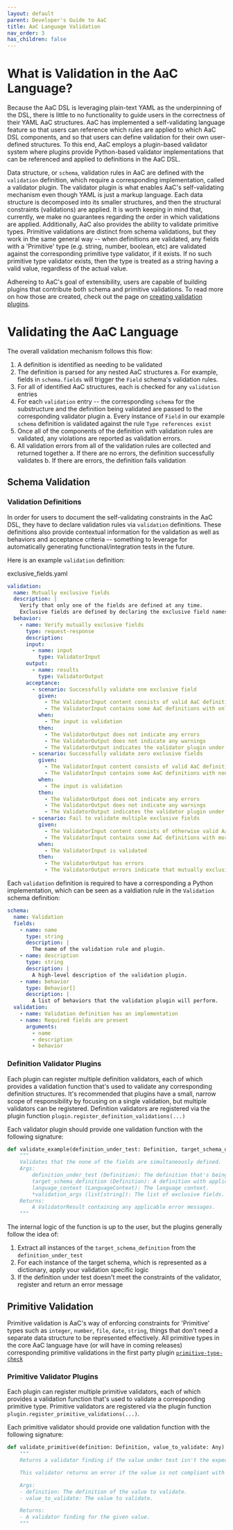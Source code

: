 ```yaml
---
layout: default
parent: Developer's Guide to AaC
title: AaC Language Validation
nav_order: 3
has_children: false
---
```


# What is Validation in the AaC Language?
Because the AaC DSL is leveraging plain-text YAML as the underpinning of the DSL, there is little to no functionality to guide users in the correctness of their YAML AaC structures. AaC has implemented a self-validating language feature so that users can reference which rules are applied to which AaC DSL components, and so that users can define validation for their own user-defined structures. To this end, AaC employs a plugin-based validator system where plugins provide Python-based validator implementations that can be referenced and applied to definitions in the AaC DSL.

Data structure, or `schema`, validation rules in AaC are defined with the `validation` definition, which require a corresponding implementation, called a validator plugin. The validator plugin is what enables AaC's self-validating mechanism even though YAML is just a markup language. Each data structure is decomposed into its smaller structures, and then the structural constraints (validations) are applied. It is worth keeping in mind that, currently, we make no guarantees regarding the order in which validations are applied. Additionally, AaC also provides the ability to validate primitive types. Primitive validations are distinct from schema validations, but they work in the same general way -- when definitions are validated, any fields with a 'Primitive' type (e.g. string, number, boolean, etc) are validated against the corresponding primitive type validator, if it exists. If no such primitive type validator exists, then the type is treated as a string having a valid value, regardless of the actual value.

Adhereing to AaC's goal of extensibility, users are capable of building plugins that contribute both schema and primitive validations. To read more on how those are created, check out the page on [creating validation plugins](../validation_plugins/).

# Validating the AaC Language
The overall validation mechanism follows this flow:
1. A definition is identified as needing to be validated
2. The definition is parsed for any nested AaC structures
  a. For example, fields in `schema.fields` will trigger the `Field` schema's validation rules.
3. For all of identified AaC structures, each is checked for any `validation` entries
4. For each `validation` entry -- the corresponding `schema` for the substructure and the definition being validated are passed to the corresponding validator plugin
  a. Every instance of `Field` in our example `schema` definition is validated against the rule `Type references exist`
5. Once all of the components of the definition with validation rules are validated, any violations are reported as validation errors.
6. All validation errors from all of the validation rules are collected and returned together
  a. If there are no errors, the definition successfully validates
  b. If there are errors, the definition fails validation

## Schema Validation
### Validation Definitions
In order for users to document the self-validating constraints in the AaC DSL, they have to declare validation rules via `validation` definitions. These definitions also provide contextual information for the validation as well as behaviors and acceptance criteria -- something to leverage for automatically generating functional/integration tests in the future.


Here is an example `validation` definition:

exclusive_fields.yaml
```yaml
validation:
  name: Mutually exclusive fields
  description: |
    Verify that only one of the fields are defined at any time.
    Exclusive fields are defined by declaring the exclusive field names as validation arguments.
  behavior:
    - name: Verify mutually exclusive fields
      type: request-response
      description:
      input:
        - name: input
          type: ValidatorInput
      output:
        - name: results
          type: ValidatorOutput
      acceptance:
        - scenario: Successfully validate one exclusive field
          given:
            - The ValidatorInput content consists of valid AaC definitions.
            - The ValidatorInput contains some AaC definitions with only one of the mutually exclusive fields defined.
          when:
            - The input is validation
          then:
            - The ValidatorOutput does not indicate any errors
            - The ValidatorOutput does not indicate any warnings
            - The ValidatorOutput indicates the validator plugin under test is valid
        - scenario: Successfully validate zero exclusive fields
          given:
            - The ValidatorInput content consists of valid AaC definitions.
            - The ValidatorInput contains some AaC definitions with none of the mutually exclusive fields defined.
          when:
            - The input is validation
          then:
            - The ValidatorOutput does not indicate any errors
            - The ValidatorOutput does not indicate any warnings
            - The ValidatorOutput indicates the validator plugin under test is valid
        - scenario: Fail to validate multiple exclusive fields
          given:
            - The ValidatorInput content consists of otherwise valid AaC definitions.
            - The ValidatorInput contains some AaC definitions with more than one of the mutually exclusive fields defined.
          when:
            - The ValidatorInput is validated
          then:
            - The ValidatorOutput has errors
            - The ValidatorOutput errors indicate that mutually exclusive fields are simultaneously defined.
```

Each `validation` definition is required to have a corresponding a Python implementation, which can be seen as a valdiation rule in the `Validation` schema definition:

```yaml
schema:
  name: Validation
  fields:
    - name: name
      type: string
      description: |
        The name of the validation rule and plugin.
    - name: description
      type: string
      description: |
        A high-level description of the validation plugin.
    - name: behavior
      type: Behavior[]
      description: |
        A list of behaviors that the validation plugin will perform.
  validation:
    - name: Validation definition has an implementation
    - name: Required fields are present
      arguments:
        - name
        - description
        - behavior
```

### Definition Validator Plugins
Each plugin can register multiple definition validators, each of which provides a validation function that's used to validate any corresponding definition structures. It's recommended that plugins have a small, narrow scope of responsibility by focusing on a single validation, but multiple validators can be registered. Definition validators are registered via the plugin function `plugin.register_definition_validations(...)`

Each validator plugin should provide one validation function with the following signature:
```python
def validate_example(definition_under_test: Definition, target_schema_definition: Definition, language_context: LanguageContext, *validation_args) -> ValidatorResult:
    """
    Validates that the none of the fields are simultaneously defined.
    Args:
        definition_under_test (Definition): The definition that's being validated.
        target_schema_definition (Definition): A definition with applicable validation.
        language_context (LanguageContext): The language context.
        *validation_args (list[string]): The list of exclusive fields.
    Returns:
        A ValidatorResult containing any applicable error messages.
    """
```

The internal logic of the function is up to the user, but the plugins generally follow the idea of:
1. Extract all instances of the `target_schema_definition` from the `definition_under_test`
2. For each instance of the target schema, which is represented as a dictionary, apply your validation specific logic
3. If the definition under test doesn't meet the constraints of the validator, register and return an error message

## Primitive Validation
Primitive validation is AaC's way of enforcing constraints for 'Primitive' types such as `integer`, `number`, `file`, `date`, `string`, things that don't need a separate data structure to be represented effectively. All primitive types in the core AaC language have (or will have in coming releases) corresponding primitive validations in the first party plugin [`primitive-type-check`](https://github.com/jondavid-black/AaC/tree/main/python/src/aac/plugins/first_party/primitive_type_check)

### Primitive Validator Plugins
Each plugin can register multiple primitive validators, each of which provides a validation function that's used to validate a corresponding primitive type. Primitive validators are registered via the plugin function `plugin.register_primitive_validations(...)`.

Each primitive validator should provide one validation function with the following signature:
```python
def validate_primitive(definition: Definition, value_to_validate: Any) -> Optional[ValidatorFinding]:
    """
    Returns a validator finding if the value under test isn't the expected primitive type.

    This validator returns an error if the value is not compliant with the primitive type.

    Args:
    - definition: The definition of the value to validate.
    - value_to_validate: The value to validate.

    Returns:
    - A validator finding for the given value.
    """
```
